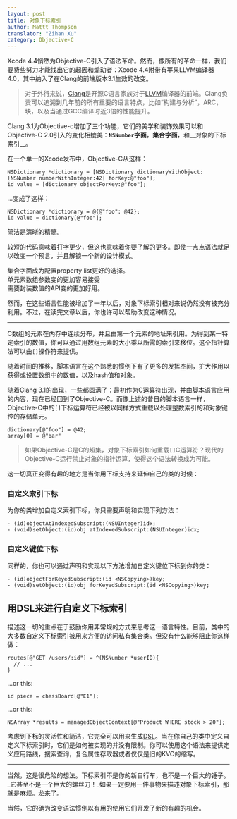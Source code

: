 ```yaml
---
layout: post
title: 对象下标索引
author: Mattt Thompson
translator: "Zihan Xu"
category: Objective-C
---
```


Xcode 4.4悄然为Objective-C引入了语法革命。然而，像所有的革命一样，我们要费些努力才能找出它的起因和煽动者：Xcode 4.4附带有苹果LLVM编译器4.0，其中纳入了在Clang的前端版本3.1生效的改变。

> 对于外行来说，[Clang](http://clang.llvm.org/index.html)是开源C语言家族对于[LLVM](http://www.llvm.org)编译器的前端。Clang负责可以追溯到几年前的所有重要的语言特点，比如“构建与分析”，ARC，块，以及当通过GCC编译时近3倍的性能提升。

Clang 3.1为Objective-c增加了三个功能，它们的美学和装饰效果可以和Objective-C 2.0引入的变化相媲美：__`NSNumber`字面__，__集合字面__，和__对象的下标索引__。

在一个单一的Xcode发布中，Objective-C从这样：

~~~{objective-c}
NSDictionary *dictionary = [NSDictionary dictionaryWithObject:[NSNumber numberWithInteger:42] forKey:@"foo"];
id value = [dictionary objectForKey:@"foo"];
~~~

…变成了这样：

~~~{objective-c}
NSDictionary *dictionary = @{@"foo": @42};
id value = dictionary[@"foo"];
~~~

简洁是清晰的精髓。

较短的代码意味着打字更少，但这也意味着你要了解的更多。即使一点点语法就足以改变一个预言，并且解锁一个新的设计模式。

集合字面成为配置property list更好的选择。<br/>
单元素数组参数变的更加容易接受<br/>
需要封装数值的API变的更加好用。<br/>

然而，在这些语言性能被增加了一年以后，对象下标索引相对来说仍然没有被充分利用。不过，在读完文章以后，你也许可以帮助改变这种情况。

---

C数组的元素在内存中连续分布，并且由第一个元素的地址来引用。为得到某一特定索引的数值，你可以通过用数组元素的大小乘以所需的索引来移位。这个指针算法可以由`[]`操作符来提供。

随着时间的推移，脚本语言在这个熟悉的惯例下有了更多的发挥空间，扩大作用以获得或设置数组中的数值，以及hash值和对象。

随着Clang 3.1的出现，一些都圆满了：最初作为C运算符出现，并由脚本语言应用的内容，现在已经回到了Objective-C。而像上述的昔日的脚本语言一样，Objective-C中的`[]`下标运算符已经被以同样方式重载以处理整数索引的和对象键控的存储单元。

~~~{objective-c}
dictionary[@"foo"] = @42;
array[0] = @"bar"
~~~

>如果Objective-C是C的超集，对象下标索引如何重载`[]`C运算符？现代的Objective-C运行禁止对象的指针运算，使得这个语法转换成为可能。

这一切真正变得有趣的地方是当你用下标支持来延伸自己的类的时候：

### 自定义索引下标

为你的类增加自定义索引下标，你只需要声明和实现下列方法：

~~~{objective-c}
- (id)objectAtIndexedSubscript:(NSUInteger)idx;
- (void)setObject:(id)obj atIndexedSubscript:(NSUInteger)idx;
~~~

### 自定义键位下标

同样的，你也可以通过声明和实现以下方法增加自定义键位下标到你的类：

~~~{objective-c}
- (id)objectForKeyedSubscript:(id <NSCopying>)key;
- (void)setObject:(id)obj forKeyedSubscript:(id <NSCopying>)key;
~~~

## 用DSL来进行自定义下标索引

描述这一切的重点在于鼓励你用非常规的方式来思考这一语言特性。目前，类中的大多数自定义下标索引被用来方便的访问私有集合类。但没有什么能够阻止你这样做：

~~~{objective-c}
routes[@"GET /users/:id"] = ^(NSNumber *userID){
  // ...
}
~~~

...or this:

~~~{objective-c}
id piece = chessBoard[@"E1"];
~~~

...or this:

~~~{objective-c}
NSArray *results = managedObjectContext[@"Product WHERE stock > 20"];
~~~

考虑到下标的灵活性和简洁，它完全可以用来生成[DSL](http://en.wikipedia.org/wiki/Domain-specific_language)。当在你自己的类中定义自定义下标索引时，它们是如何被实现的并没有限制。你可以使用这个语法来提供定义应用路线，搜索查询，复合属性存取器或者仅仅是旧的KVO的缩写。

---

当然，这是很危险的想法。下标索引不是你的新自行车，也不是一个巨大的锤子。_它甚至不是一个巨大的螺丝刀！_如果一定要用一件事物来描述对象下标索引，那就是麻烦。龙来了。

当然，它的确为改变语法惯例以有用的使用它们开发了新的有趣的机会。
